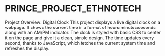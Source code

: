 # PRINCE_PROJECT_ETHNOTECH
Project Overview: Digital Clock
This project displays a live digital clock on a webpage. It shows the current time in a format of hours:minutes:seconds along with an AM/PM indicator. The clock is styled with basic CSS to center it on the page and give it a clean, simple design. The time updates every second, thanks to JavaScript, which fetches the current system time and refreshes the display.
